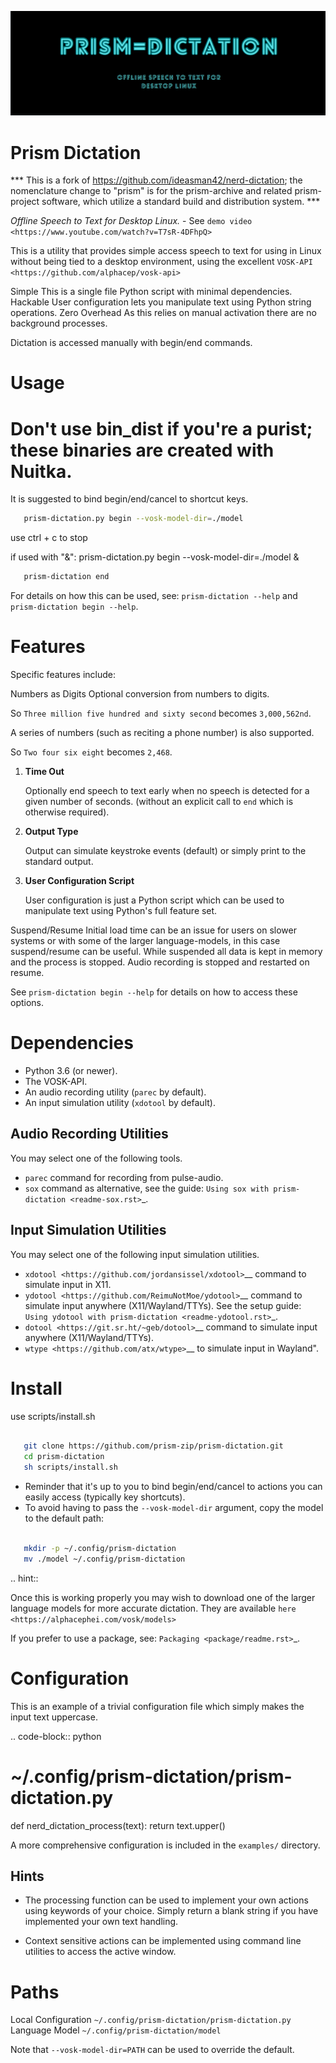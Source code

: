 ![Prism Dictation](docs/prism-dictation.png)



# Prism Dictation

*** This is a fork of https://github.com/ideasman42/nerd-dictation; the nomenclature change to "prism" is for the prism-archive and related prism-project software, which utilize a standard build and distribution system. ***


*Offline Speech to Text for Desktop Linux.* - See `demo video <https://www.youtube.com/watch?v=T7sR-4DFhpQ>`

This is a utility that provides simple access speech to text for using in Linux
without being tied to a desktop environment, using the excellent `VOSK-API <https://github.com/alphacep/vosk-api>`


Simple
   This is a single file Python script with minimal dependencies.
Hackable
   User configuration lets you manipulate text using Python string operations.
Zero Overhead
   As this relies on manual activation there are no background processes.

Dictation is accessed manually with begin/end commands.


Usage
========

# Don't use bin_dist if you're a purist; these binaries are created with Nuitka.

It is suggested to bind begin/end/cancel to shortcut keys.

``` bash
   prism-dictation.py begin --vosk-model-dir=./model
```

use ctrl + c to stop


if used with "&": prism-dictation.py begin --vosk-model-dir=./model &

``` bash
   prism-dictation end
```

For details on how this can be used, see:
``prism-dictation --help`` and ``prism-dictation begin --help``.


Features
========

Specific features include:

Numbers as Digits
   Optional conversion from numbers to digits.

   So ``Three million five hundred and sixty second`` becomes ``3,000,562nd``.

   A series of numbers (such as reciting a phone number) is also supported.

   So ``Two four six eight`` becomes ``2,468``.

1. **Time Out**

   Optionally end speech to text early when no speech is detected for a given number of seconds.
   (without an explicit call to ``end`` which is otherwise required).

2. **Output Type**

   Output can simulate keystroke events (default) or simply print to the standard output.

3. **User Configuration Script**

   User configuration is just a Python script which can be used to manipulate text using Python's full feature set.

Suspend/Resume
   Initial load time can be an issue for users on slower systems or with some of the larger language-models,
   in this case suspend/resume can be useful.
   While suspended all data is kept in memory and the process is stopped.
   Audio recording is stopped and restarted on resume.

See ``prism-dictation begin --help`` for details on how to access these options.


Dependencies
============

- Python 3.6 (or newer).
- The VOSK-API.
- An audio recording utility (``parec`` by default).
- An input simulation utility (``xdotool`` by default).


Audio Recording Utilities
-------------------------

You may select one of the following tools.

- ``parec`` command for recording from pulse-audio.
- ``sox`` command as alternative, see the guide: `Using sox with prism-dictation <readme-sox.rst>`_.


Input Simulation Utilities
--------------------------

You may select one of the following input simulation utilities.

- `xdotool <https://github.com/jordansissel/xdotool>`__ command to simulate input in X11.
- `ydotool <https://github.com/ReimuNotMoe/ydotool>`__ command to simulate input anywhere (X11/Wayland/TTYs).
  See the setup guide: `Using ydotool with prism-dictation <readme-ydotool.rst>`_.
- `dotool <https://git.sr.ht/~geb/dotool>`__ command to simulate input anywhere (X11/Wayland/TTYs).
- `wtype <https://github.com/atx/wtype>`__ to simulate input in Wayland".


Install
=======

use scripts/install.sh

```bash

   git clone https://github.com/prism-zip/prism-dictation.git
   cd prism-dictation
   sh scripts/install.sh

```

- Reminder that it's up to you to bind begin/end/cancel to actions you can easily access (typically key shortcuts).
- To avoid having to pass the ``--vosk-model-dir`` argument, copy the model to the default path:

```bash

   mkdir -p ~/.config/prism-dictation
   mv ./model ~/.config/prism-dictation

```

.. hint::

   Once this is working properly you may wish to download one of the larger language models for more accurate dictation.
   They are available `here <https://alphacephei.com/vosk/models>`


If you prefer to use a package, see: `Packaging <package/readme.rst>`_.


Configuration
=============

This is an example of a trivial configuration file which simply makes the input text uppercase.

.. code-block:: python

   # ~/.config/prism-dictation/prism-dictation.py
   def nerd_dictation_process(text):
       return text.upper()


A more comprehensive configuration is included in the ``examples/`` directory.

Hints
-----

- The processing function can be used to implement your own actions using keywords of your choice.
  Simply return a blank string if you have implemented your own text handling.

- Context sensitive actions can be implemented using command line utilities to access the active window.


Paths
=====

Local Configuration
   ``~/.config/prism-dictation/prism-dictation.py``
Language Model
   ``~/.config/prism-dictation/model``

   Note that ``--vosk-model-dir=PATH`` can be used to override the default.


